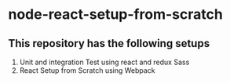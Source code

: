 # node-react-setup-from-scratch

## This repository has the following setups

1. Unit and integration Test using react and redux Sass
2. React Setup from Scratch using Webpack
